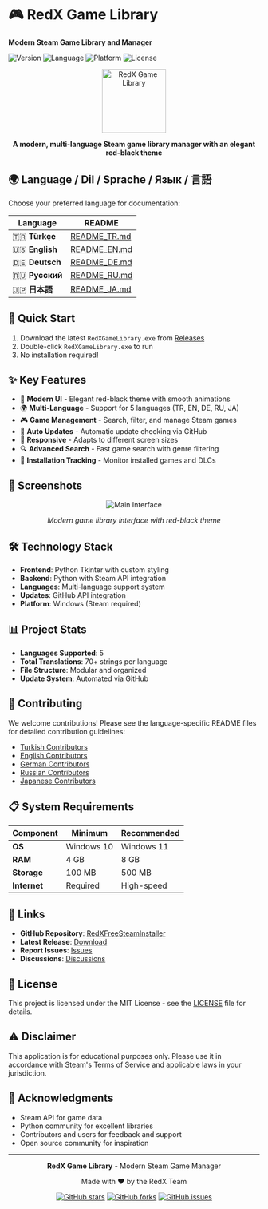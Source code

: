 # 🎮 RedX Game Library

**Modern Steam Game Library and Manager**

![Version](https://img.shields.io/badge/version-v1.4-red)
![Language](https://img.shields.io/badge/language-Python-blue)
![Platform](https://img.shields.io/badge/platform-Windows-lightgrey)
![License](https://img.shields.io/badge/license-MIT-green)

<div align="center">
  <img src="resources/icon.ico" alt="RedX Game Library" width="128" height="128">
  
  **A modern, multi-language Steam game library manager with an elegant red-black theme**
</div>

## 🌍 Language / Dil / Sprache / Язык / 言語

Choose your preferred language for documentation:

| Language | README |
|----------|--------|
| 🇹🇷 **Türkçe** | [README_TR.md](README_TR.md) |
| 🇺🇸 **English** | [README_EN.md](README_EN.md) |
| 🇩🇪 **Deutsch** | [README_DE.md](README_DE.md) |
| 🇷🇺 **Русский** | [README_RU.md](README_RU.md) |
| 🇯🇵 **日本語** | [README_JA.md](README_JA.md) |

## 🚀 Quick Start

1. Download the latest `RedXGameLibrary.exe` from [Releases](https://github.com/Scriptez1/RedXFreeSteamInstaller/releases/latest)
2. Double-click `RedXGameLibrary.exe` to run
3. No installation required!

## ✨ Key Features

- 🎨 **Modern UI** - Elegant red-black theme with smooth animations
- 🌍 **Multi-Language** - Support for 5 languages (TR, EN, DE, RU, JA)
- 🎮 **Game Management** - Search, filter, and manage Steam games
- 🔧 **Auto Updates** - Automatic update checking via GitHub
- 📱 **Responsive** - Adapts to different screen sizes
- 🔍 **Advanced Search** - Fast game search with genre filtering
- 💾 **Installation Tracking** - Monitor installed games and DLCs

## 📸 Screenshots

<div align="center">
  <img src="https://via.placeholder.com/800x500/0a0a0a/c41e3a?text=RedX+Game+Library+Screenshot" alt="Main Interface">
  <p><em>Modern game library interface with red-black theme</em></p>
</div>

## 🛠️ Technology Stack

- **Frontend**: Python Tkinter with custom styling
- **Backend**: Python with Steam API integration
- **Languages**: Multi-language support system
- **Updates**: GitHub API integration
- **Platform**: Windows (Steam required)

## 📊 Project Stats

- **Languages Supported**: 5
- **Total Translations**: 70+ strings per language
- **File Structure**: Modular and organized
- **Update System**: Automated via GitHub

## 🤝 Contributing

We welcome contributions! Please see the language-specific README files for detailed contribution guidelines:

- [Turkish Contributors](README_TR.md#-katkıda-bulunma)
- [English Contributors](README_EN.md#-contributing)
- [German Contributors](README_DE.md#-mitwirken)
- [Russian Contributors](README_RU.md#-участие-в-разработке)
- [Japanese Contributors](README_JA.md#-貢献)

## 📋 System Requirements

| Component | Minimum | Recommended |
|-----------|---------|-------------|
| **OS** | Windows 10 | Windows 11 |
| **RAM** | 4 GB | 8 GB |
| **Storage** | 100 MB | 500 MB |
| **Internet** | Required | High-speed |

## 🔗 Links

- **GitHub Repository**: [RedXFreeSteamInstaller](https://github.com/Scriptez1/RedXFreeSteamInstaller)
- **Latest Release**: [Download](https://github.com/Scriptez1/RedXFreeSteamInstaller/releases/latest)
- **Report Issues**: [Issues](https://github.com/Scriptez1/RedXFreeSteamInstaller/issues)
- **Discussions**: [Discussions](https://github.com/Scriptez1/RedXFreeSteamInstaller/discussions)

## 📄 License

This project is licensed under the MIT License - see the [LICENSE](LICENSE) file for details.

## ⚠️ Disclaimer

This application is for educational purposes only. Please use it in accordance with Steam's Terms of Service and applicable laws in your jurisdiction.

## 🙏 Acknowledgments

- Steam API for game data
- Python community for excellent libraries
- Contributors and users for feedback and support
- Open source community for inspiration

---

<div align="center">
  <p><strong>RedX Game Library</strong> - Modern Steam Game Manager</p>
  <p>Made with ❤️ by the RedX Team</p>
  
  [![GitHub stars](https://img.shields.io/github/stars/Scriptez1/RedXFreeSteamInstaller?style=social)](https://github.com/Scriptez1/RedXFreeSteamInstaller/stargazers)
  [![GitHub forks](https://img.shields.io/github/forks/Scriptez1/RedXFreeSteamInstaller?style=social)](https://github.com/Scriptez1/RedXFreeSteamInstaller/network/members)
  [![GitHub issues](https://img.shields.io/github/issues/Scriptez1/RedXFreeSteamInstaller)](https://github.com/Scriptez1/RedXFreeSteamInstaller/issues)
</div>